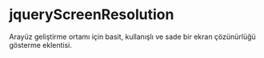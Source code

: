 # jqueryScreenResolution
Arayüz geliştirme ortamı için basit, kullanışlı ve sade bir ekran çözünürlüğü gösterme eklentisi.
